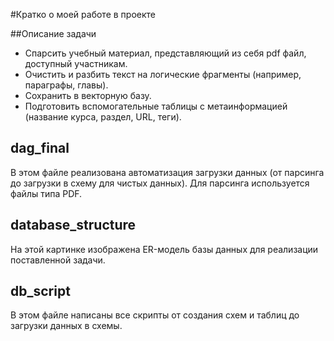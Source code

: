#Кратко о моей работе в проекте

##Описание задачи 
* Спарсить учебный материал, представляющий из себя pdf файл, доступный участникам.
* Очистить и разбить текст на логические фрагменты (например, параграфы, главы).
* Сохранить в векторную базу.
* Подготовить вспомогательные таблицы с метаинформацией (название курса, раздел, URL, теги).

## dag_final
В этом файле реализована автоматизация загрузки данных (от парсинга до загрузки в схему для чистых данных).
Для парсинга используется файлы типа PDF.

## database_structure
На этой картинке изображена ER-модель базы данных для реализации поставленной задачи.

## db_script
В этом файле написаны все скрипты от создания схем и таблиц до загрузки данных в схемы.
